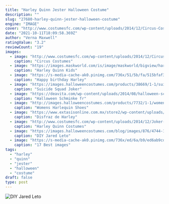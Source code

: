 ```yaml
---
title: "Harley Quinn Jester Halloween Costume"
description: ""
slug: "27680-harley-quinn-jester-halloween-costume"
engine: "IMAGE"
cover: "http://www.costumesfc.com/wp-content/uploads/2014/12/Circus-Costumes-Women.jpg"
date: "2021-10-11T18:09:58.369Z"
author: "Verna Maxwell"
ratingValue: "3.2"
reviewCount: "19"
images:
  - image: "http://www.costumesfc.com/wp-content/uploads/2014/12/Circus-Costumes-Women.jpg"
    caption: "Circus Costumes"
  - image: "https://images.maskworld.com/is/image/maskworld/bigview/harley-quinn-kids-costume--mw-116623-1.jpg"
    caption: "Harley Quinn Kids"
  - image: "https://s-media-cache-ak0.pinimg.com/736x/51/5b/fa/515bfaf37a1aedc95f75c6a9fe168762--harley-queen-happy-birthday.jpg"
    caption: "Happy birthday Harley"
  - image: "https://images.halloweencostumes.com/products/38669/1-1/suicide-squad-joker-tattoo-kit.jpg"
    caption: "Suicide Squad Joker"
  - image: "https://deavita.com/wp-content/uploads/2014/08/halloween-schminke-frauen-tiere-leoparden-teil-gesicht.jpg"
    caption: "Halloween Schminke fr"
  - image: "http://images.halloweencostumes.com/products/7732/1-1/womens-harlequin-shoes.jpg"
    caption: "Womens Harlequin Shoes"
  - image: "https://www.extasisonline.com.mx/store2/wp-content/uploads/2018/08/85585_02_011.jpg"
    caption: "Disfraz de Harley"
  - image: "http://www.costumesfc.com/wp-content/uploads/2014/12/Joker-and-Harley-Quinn-Costumes.jpg"
    caption: "Harley Quinn Costumes"
  - image: "https://images.halloweencostumes.com/blog/images/876/4744-1/the-joker-tattoos-4.jpg"
    caption: "DIY Jared Leto"
  - image: "https://s-media-cache-ak0.pinimg.com/736x/ed/6a/b9/ed6ab9cd994141f5c9b4bdc84c51b828.jpg"
    caption: "17 Best images"
tags:
  - "harley"
  - "quinn"
  - "jester"
  - "halloween"
  - "costume"
draft: false
type: post
---
```



![DIY Jared Leto](https://images.halloweencostumes.com/blog/images/876/4744-1/the-joker-tattoos-4.jpg "DIY Jared Leto")


<!--inArticleAds-->

<!--galleryOne-->


<!--inArticleAds-->

<!--galleryTwo-->


<!--galleryThree-->

